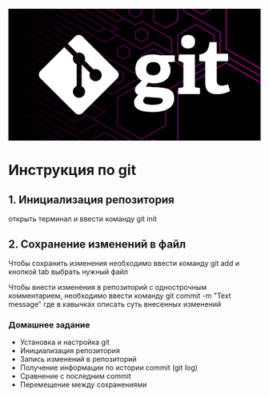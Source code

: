 ![Тут может быть логотип](logo.jpeg)
# Инструкция по git
## 1. Инициализация репозитория
открыть терминал и ввести команду git init
## 2. Сохранение изменений в файл
Чтобы сохранить изменения необходимо ввести команду git add и кнопкой tab выбрать нужный файл

Чтобы внести изменения в репозиторий с однострочным комментарием, необходимо ввести команду git commit -m "Text message" где в кавычках описать суть внесенных изменений
### Домашнее задание
* Установка и настройка git
* Инициализация репозитория
* Запись изменений в репозиторий
* Получение информации по истории commit (git log)
* Сравнение с последним commit
* Перемещение между сохранениями
